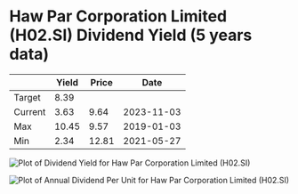 # Haw Par Corporation Limited (H02.SI) Dividend Yield (5 years data)

|     | Yield   | Price | Date       |
|-----|---------|-------|------------|
| Target | 8.39 |  |  |
| Current | 3.63 | 9.64  | 2023-11-03 |
| Max | 10.45 | 9.57  | 2019-01-03 |
| Min | 2.34 | 12.81  | 2021-05-27 |

![Plot of Dividend Yield for Haw Par Corporation Limited (H02.SI)](H02_div_5.png)

![Plot of Annual Dividend Per Unit for Haw Par Corporation Limited (H02.SI)](H02_yearly_dpu.png)
